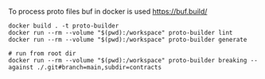 To process proto files buf in docker is used https://buf.build/

```shell
docker build . -t proto-builder
docker run --rm --volume "$(pwd):/workspace" proto-builder lint
docker run --rm --volume "$(pwd):/workspace" proto-builder generate

# run from root dir
docker run --rm --volume "$(pwd):/workspace" proto-builder breaking --against ./.git#branch=main,subdir=contracts
```
